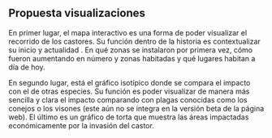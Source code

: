 ## Propuesta visualizaciones ##

En primer lugar, el mapa interactivo es una forma de poder visualizar el recorrido de los castores. Su función dentro de la historia es contextualizar su inicio y actualidad . En qué zonas se instalaron por primera vez, cómo fueron aumentando en número y zonas habitadas y qué lugares habitan a día de hoy. 

En segundo lugar, está el gráfico isotípico donde se compara el impacto con el de otras especies. Su función es poder visualizar de manera más sencilla y clara el impacto comparando con plagas conocidas como los conejos o los visones (este aún no se integra en la versión beta de la página web). El último es un gráfico de torta que muestra las áreas impactadas económicamente por la invasión del castor.

